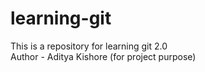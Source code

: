 # learning-git
This is a repository for learning git 2.0
<br>
Author - Aditya Kishore (for project purpose)
